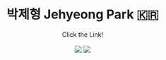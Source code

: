 <div align=center>
  
  # 박제형 Jehyeong Park 🇰🇷

  Click the Link! <br/><br/>
  <a href="https://herniateddisc-park.tistory.com//"><img src="https://img.shields.io/badge/BLOG-000000?style=flat-square&logo=Tistory&logoColor=white"/></a>  <a href="mailto:qkrwpgud1996@gmail.com"><img src="https://img.shields.io/badge/MAIL-EA4335?style=flat-square&logo=Gmail&logoColor=white"/></a> 

  
  
</div>

#
